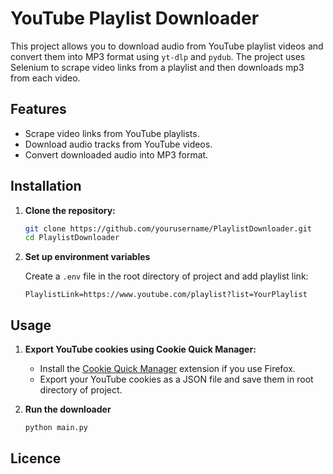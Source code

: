 # YouTube Playlist Downloader

This project allows you to download audio from YouTube playlist videos and convert them into MP3
format using `yt-dlp` and `pydub`. The project uses Selenium to scrape video links from a playlist
and then downloads mp3 from each video.

## Features

- Scrape video links from YouTube playlists.
- Download audio tracks from YouTube videos.
- Convert downloaded audio into MP3 format.

## Installation

1. **Clone the repository:**

   ```bash
   git clone https://github.com/yourusername/PlaylistDownloader.git
   cd PlaylistDownloader
   
2. **Set up environment variables**

   Create a `.env` file in the root directory of project and add playlist link:
   ```shell
   PlaylistLink=https://www.youtube.com/playlist?list=YourPlaylist

## Usage

1. **Export YouTube cookies using Cookie Quick Manager:**

   - Install the [Cookie Quick Manager](https://addons.mozilla.org/en-US/firefox/addon/cookie-quick-manager/) extension if you use Firefox.
   - Export your YouTube cookies as a JSON file and save them in root directory of project.
2. **Run the downloader**
   ```shell
   python main.py
   ```

## Licence
